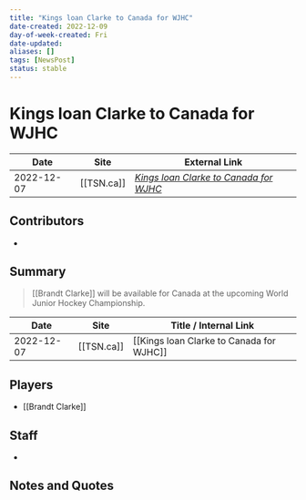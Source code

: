```yaml
---
title: "Kings loan Clarke to Canada for WJHC"
date-created: 2022-12-09
day-of-week-created: Fri
date-updated: 
aliases: []
tags: [NewsPost]
status: stable
---
```


# Kings loan Clarke to Canada for WJHC

| Date       | Site       | External Link                                                                                                                                                   |
| ---------- | ---------- | --------------------------------------------------------------------------------------------------------------------------------------------------------------- |
| 2022-12-07 | [[TSN.ca]] | [*Kings loan Clarke to Canada for WJHC*](https://www.tsn.ca/los-angeles-kings-loan-brandt-clarke-to-canada-for-world-junior-hockey-championship-wjhc-1.1890129) |

## Contributors
- 

## Summary
> [[Brandt Clarke]] will be available for Canada at the upcoming World Junior Hockey Championship.

| Date       | Site       | Title / Internal Link                    |
| ---------- | ---------- | ---------------------------------------- |
| 2022-12-07 | [[TSN.ca]] | [[Kings loan Clarke to Canada for WJHC]] |

## Players
- [[Brandt Clarke]]

## Staff
- 

## Notes and Quotes
> 

